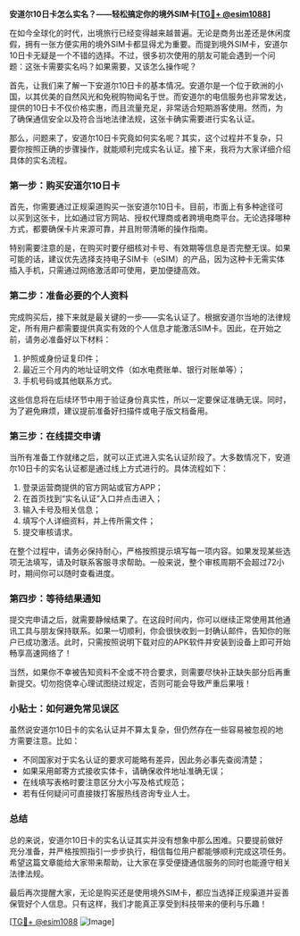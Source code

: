 **安道尔10日卡怎么实名？——轻松搞定你的境外SIM卡[[TG💪+ @esim1088](https://t.me/s/esim1088)]**

在如今全球化的时代，出境旅行已经变得越来越普遍。无论是商务出差还是休闲度假，拥有一张方便实用的境外SIM卡都显得尤为重要。而提到境外SIM卡，安道尔10日卡无疑是一个不错的选择。不过，很多初次使用的朋友可能会遇到一个问题：这张卡需要实名吗？如果需要，又该怎么操作呢？

首先，让我们来了解一下安道尔10日卡的基本情况。安道尔是一个位于欧洲的小国，以其优美的自然风光和免税购物闻名于世。而安道尔的电信服务也非常发达，提供的10日卡不仅价格实惠，而且流量充足，非常适合短期游客使用。然而，为了确保通信安全以及符合当地法律法规，这张卡确实需要进行实名认证。

那么，问题来了，安道尔10日卡究竟如何实名呢？其实，这个过程并不复杂，只要你按照正确的步骤操作，就能顺利完成实名认证。接下来，我将为大家详细介绍具体的实名流程。

### **第一步：购买安道尔10日卡**

首先，你需要通过正规渠道购买一张安道尔10日卡。目前，市面上有多种途径可以买到这张卡，比如通过官方网站、授权代理商或者跨境电商平台。无论选择哪种方式，都要确保卡片来源可靠，并且附带清晰的操作指南。

特别需要注意的是，在购买时要仔细核对卡号、有效期等信息是否完整无误。如果可能的话，建议优先选择支持电子SIM卡（eSIM）的产品，因为这种卡无需实体插入手机，只需通过网络激活即可使用，更加便捷高效。

### **第二步：准备必要的个人资料**

完成购买后，接下来就是最关键的一步——实名认证了。根据安道尔当地的法律规定，所有用户都需要提供真实有效的个人信息才能激活SIM卡。因此，在开始之前，请务必准备好以下材料：

1. 护照或身份证复印件；
2. 最近三个月内的地址证明文件（如水电费账单、银行对账单等）；
3. 手机号码或其他联系方式。

这些信息将在后续环节中用于验证身份真实性，所以一定要保证准确无误。同时，为了避免麻烦，建议提前准备好扫描件或电子版文档备用。

### **第三步：在线提交申请**

当所有准备工作就绪之后，就可以正式进入实名认证阶段了。大多数情况下，安道尔10日卡的实名认证都是通过线上方式进行的。具体流程如下：

1. 登录运营商提供的官方网站或官方APP；
2. 在首页找到“实名认证”入口并点击进入；
3. 输入卡号及相关信息；
4. 填写个人详细资料，并上传所需文件；
5. 提交审核请求。

在整个过程中，请务必保持耐心，严格按照提示填写每一项内容。如果发现某些选项无法填写，请及时联系客服寻求帮助。一般来说，整个审核周期不会超过72小时，期间你可以随时查看进度。

### **第四步：等待结果通知**

提交完申请之后，就需要静候结果了。在这段时间内，你可以继续正常使用其他通讯工具与朋友保持联系。如果一切顺利，你会很快收到一封确认邮件，告知你的账户已成功激活。此时，只需按照说明下载对应的APK软件并安装到设备上即可开始畅享高速网络了！

当然，如果你不幸被告知资料不全或不符合要求，则需要尽快补正缺失部分后再重新提交。切勿抱侥幸心理试图绕过规定，否则可能会导致严重后果哦！

### **小贴士：如何避免常见误区**

虽然说安道尔10日卡的实名认证并不算太复杂，但仍然存在一些容易被忽视的地方需要注意。比如：

- 不同国家对于实名认证的要求可能略有差异，因此务必事先查阅清楚；
- 如果采用邮寄方式接收实体卡，请确保收件地址准确无误；
- 在线填写表格时要注意区分大小写及格式规范；
- 若有任何疑问可直接拨打客服热线咨询专业人士。

### **总结**

总的来说，安道尔10日卡的实名认证其实并没有想象中那么困难。只要提前做好充分准备，并严格按照指引一步步执行，相信每位用户都能够顺利完成这项任务。希望这篇文章能给大家带来帮助，让大家在享受便捷通信服务的同时也能遵守相关法律法规。

最后再次提醒大家，无论是购买还是使用境外SIM卡，都应当选择正规渠道并妥善保管好个人信息。只有这样，我们才能真正享受到科技带来的便利与乐趣！

[[TG💪+ @esim1088](https://t.me/s/esim1088) ![Image](https://i.postimg.cc/4NQfJmqS/Snipaste-2025-05-13-00-14-12.png)]